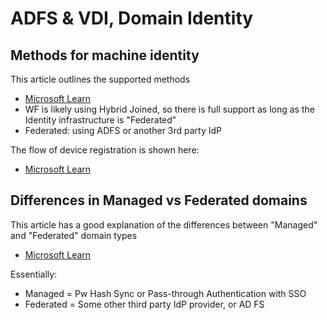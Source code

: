 # ADFS & VDI, Domain Identity

## Methods for machine identity
This article outlines the supported methods 
- [Microsoft Learn](https://learn.microsoft.com/en-us/entra/identity/devices/howto-device-identity-virtual-desktop-infrastructure)
- WF is likely using Hybrid Joined, so there is full support as long as the Identity infrastructure is "Federated" 
- Federated: using ADFS or another 3rd party IdP

The flow of device registration is shown here:
- [Microsoft Learn](https://learn.microsoft.com/en-us/entra/identity/devices/device-registration-how-it-works#microsoft-entra-hybrid-joined-in-federated-environments)

## Differences in Managed vs Federated domains
This article has a good explanation of the differences between "Managed" and "Federated" domain types
- [Microsoft Learn](https://learn.microsoft.com/en-us/entra/identity/devices/how-to-hybrid-join#managed-domains)

Essentially:
- Managed = Pw Hash Sync or Pass-through Authentication with SSO
- Federated = Some other third party IdP provider, or AD FS